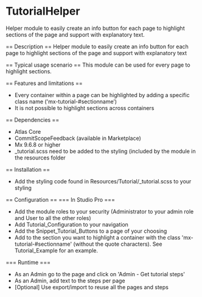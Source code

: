 # TutorialHelper
Helper module to easily create an info button for each page to highlight sections of the page and support with explanatory text.

== Description ==
Helper module to easily create an info button for each page to highlight sections of the page and support with explanatory text

== Typical usage scenario ==
This module can be used for every page to highlight sections.

== Features and limitations ==
- Every container within a page can be highlighted by adding a specific class name ('mx-tutorial-#sectionname’)
- It is not possible to highlight sections across containers 

== Dependencies ==
- Atlas Core
- CommitScopeFeedback (available in Marketplace)
- Mx 9.6.8 or higher
- _tutorial.scss need to be added to the styling (included by the module in the resources folder

== Installation ==
- Add the styling code found in Resources/Tutorial/_tutorial.scss to your styling

== Configuration ==
=== In Studio Pro ===
- Add the module roles to your security (Administrator to your admin role and User to all the other roles)
- Add Tutorial_Configuration to your navigation
- Add the Snippet_Tutorial_Buttons to a page of your choosing
- Add to the section you want to highlight a container with the class 'mx-tutorial-#sectionname' (without the quote characters). See Tutorial_Example for an example.

=== Runtime ===
- As an Admin go to the page and click on 'Admin - Get tutorial steps'
- As an Admin, add text to the steps per page
- [Optional] Use export/import to reuse all the pages and steps
